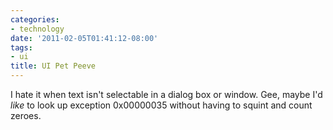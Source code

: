 ```yaml
---
categories:
- technology
date: '2011-02-05T01:41:12-08:00'
tags:
- ui
title: UI Pet Peeve
---
```


I hate it when text isn't selectable in a dialog box or window. Gee, maybe I'd *like* to look up exception 0x00000035 without having to squint and count zeroes.
